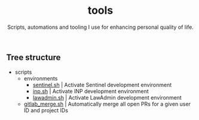 <div align="center">
  
# tools

Scripts, automations and tooling I use for enhancing personal quality of life.

</div>
<br />

## Tree structure

- scripts
  - environments
    - [sentinel.sh](https://github.com/72mins/tools/blob/main/scripts/environments/sentinel.sh) | Activate Sentinel development environment
    - [inp.sh](https://github.com/72mins/tools/blob/main/scripts/environments/inp.sh) | Activate INP development environment
    - [lawadmin.sh](https://github.com/72mins/tools/blob/main/scripts/environments/lawadmin.sh) | Activate LawAdmin development environment
  - [gitlab_merge.sh](https://github.com/72mins/tools/blob/main/scripts/gitlab_merge.sh) | Automatically merge all open PRs for a given user ID and project IDs
